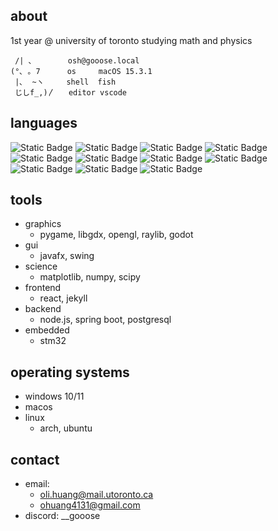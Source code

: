 ## about
1st year @ university of toronto studying math and physics
```
 /| ､        osh@gooose.local
(°､ ｡ 7      os     macOS 15.3.1
 |､  ~ヽ     shell  fish
 じしf_,)〳‎‎   editor vscode
```
## languages
![Static Badge](https://img.shields.io/badge/Python-blue?logo=python&logoColor=yellow) ![Static Badge](https://img.shields.io/badge/Java-red?logo=openjdk&logoColor=white) ![Static Badge](https://img.shields.io/badge/TypeScript-%233178C6?logo=typescript&logoColor=white)
 ![Static Badge](https://img.shields.io/badge/Javascript-yellow?logo=javascript&logoColor=white) ![Static Badge](https://img.shields.io/badge/HTML-red?logo=HTML5&logoColor=white) ![Static Badge](https://img.shields.io/badge/CSS-purple?logo=CSS&logoColor=white) ![Static Badge](https://img.shields.io/badge/C%2B%2B-blue?logo=cplusplus&logoColor=white) ![Static Badge](https://img.shields.io/badge/C-lightblue?logo=c&logoColor=white) ![Static Badge](https://img.shields.io/badge/bash-%234EAA25?logo=gnubash&logoColor=white) ![Static Badge](https://img.shields.io/badge/fish%20shell-%2334C534?logo=fishshell&logoColor=white) ![Static Badge](https://img.shields.io/badge/zsh-%23F15A24?logo=zsh&logoColor=white)
## tools
- graphics
  - pygame, libgdx, opengl, raylib, godot
- gui
  - javafx, swing
- science
  - matplotlib, numpy, scipy
- frontend
  - react, jekyll
- backend
  - node.js, spring boot, postgresql
- embedded
  - stm32
## operating systems
- windows 10/11
- macos
- linux
  - arch, ubuntu

## contact
- email:
  - oli.huang@mail.utoronto.ca
  - ohuang4131@gmail.com
- discord: __gooose
